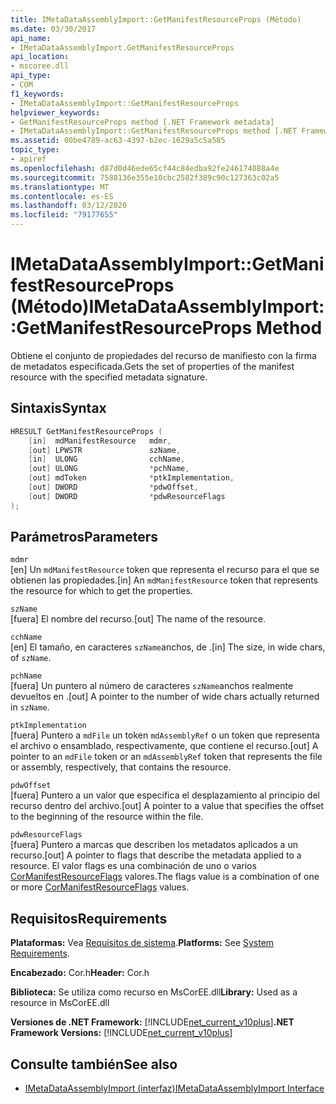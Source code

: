 ```yaml
---
title: IMetaDataAssemblyImport::GetManifestResourceProps (Método)
ms.date: 03/30/2017
api_name:
- IMetaDataAssemblyImport.GetManifestResourceProps
api_location:
- mscoree.dll
api_type:
- COM
f1_keywords:
- IMetaDataAssemblyImport::GetManifestResourceProps
helpviewer_keywords:
- GetManifestResourceProps method [.NET Framework metadata]
- IMetaDataAssemblyImport::GetManifestResourceProps method [.NET Framework metadata]
ms.assetid: 00be4789-ac63-4397-b2ec-1629a5c5a585
topic_type:
- apiref
ms.openlocfilehash: d87d0d46ede65cf44c84edba92fe246174088a4e
ms.sourcegitcommit: 7588136e355e10cbc2582f389c90c127363c02a5
ms.translationtype: MT
ms.contentlocale: es-ES
ms.lasthandoff: 03/12/2020
ms.locfileid: "79177655"
---
```

# <a name="imetadataassemblyimportgetmanifestresourceprops-method"></a><span data-ttu-id="48055-102">IMetaDataAssemblyImport::GetManifestResourceProps (Método)</span><span class="sxs-lookup"><span data-stu-id="48055-102">IMetaDataAssemblyImport::GetManifestResourceProps Method</span></span>
<span data-ttu-id="48055-103">Obtiene el conjunto de propiedades del recurso de manifiesto con la firma de metadatos especificada.</span><span class="sxs-lookup"><span data-stu-id="48055-103">Gets the set of properties of the manifest resource with the specified metadata signature.</span></span>  
  
## <a name="syntax"></a><span data-ttu-id="48055-104">Sintaxis</span><span class="sxs-lookup"><span data-stu-id="48055-104">Syntax</span></span>  
  
```cpp  
HRESULT GetManifestResourceProps (  
    [in]  mdManifestResource   mdmr,
    [out] LPWSTR               szName,
    [in]  ULONG                cchName,
    [out] ULONG                *pchName,
    [out] mdToken              *ptkImplementation,
    [out] DWORD                *pdwOffset,
    [out] DWORD                *pdwResourceFlags  
);  
```  
  
## <a name="parameters"></a><span data-ttu-id="48055-105">Parámetros</span><span class="sxs-lookup"><span data-stu-id="48055-105">Parameters</span></span>  
 `mdmr`  
 <span data-ttu-id="48055-106">[en] Un `mdManifestResource` token que representa el recurso para el que se obtienen las propiedades.</span><span class="sxs-lookup"><span data-stu-id="48055-106">[in] An `mdManifestResource` token that represents the resource for which to get the properties.</span></span>  
  
 `szName`  
 <span data-ttu-id="48055-107">[fuera] El nombre del recurso.</span><span class="sxs-lookup"><span data-stu-id="48055-107">[out] The name of the resource.</span></span>  
  
 `cchName`  
 <span data-ttu-id="48055-108">[en] El tamaño, en caracteres `szName`anchos, de .</span><span class="sxs-lookup"><span data-stu-id="48055-108">[in] The size, in wide chars, of `szName`.</span></span>  
  
 `pchName`  
 <span data-ttu-id="48055-109">[fuera] Un puntero al número de caracteres `szName`anchos realmente devueltos en .</span><span class="sxs-lookup"><span data-stu-id="48055-109">[out] A pointer to the number of wide chars actually returned in `szName`.</span></span>  
  
 `ptkImplementation`  
 <span data-ttu-id="48055-110">[fuera] Puntero a `mdFile` un token `mdAssemblyRef` o un token que representa el archivo o ensamblado, respectivamente, que contiene el recurso.</span><span class="sxs-lookup"><span data-stu-id="48055-110">[out] A pointer to an `mdFile` token or an `mdAssemblyRef` token that represents the file or assembly, respectively, that contains the resource.</span></span>  
  
 `pdwOffset`  
 <span data-ttu-id="48055-111">[fuera] Puntero a un valor que especifica el desplazamiento al principio del recurso dentro del archivo.</span><span class="sxs-lookup"><span data-stu-id="48055-111">[out] A pointer to a value that specifies the offset to the beginning of the resource within the file.</span></span>  
  
 `pdwResourceFlags`  
 <span data-ttu-id="48055-112">[fuera] Puntero a marcas que describen los metadatos aplicados a un recurso.</span><span class="sxs-lookup"><span data-stu-id="48055-112">[out] A pointer to flags that describe the metadata applied to a resource.</span></span> <span data-ttu-id="48055-113">El valor flags es una combinación de uno o varios [CorManifestResourceFlags](../../../../docs/framework/unmanaged-api/metadata/cormanifestresourceflags-enumeration.md) valores.</span><span class="sxs-lookup"><span data-stu-id="48055-113">The flags value is a combination of one or more [CorManifestResourceFlags](../../../../docs/framework/unmanaged-api/metadata/cormanifestresourceflags-enumeration.md) values.</span></span>  
  
## <a name="requirements"></a><span data-ttu-id="48055-114">Requisitos</span><span class="sxs-lookup"><span data-stu-id="48055-114">Requirements</span></span>  
 <span data-ttu-id="48055-115">**Plataformas:** Vea [Requisitos de sistema](../../../../docs/framework/get-started/system-requirements.md).</span><span class="sxs-lookup"><span data-stu-id="48055-115">**Platforms:** See [System Requirements](../../../../docs/framework/get-started/system-requirements.md).</span></span>  
  
 <span data-ttu-id="48055-116">**Encabezado:** Cor.h</span><span class="sxs-lookup"><span data-stu-id="48055-116">**Header:** Cor.h</span></span>  
  
 <span data-ttu-id="48055-117">**Biblioteca:** Se utiliza como recurso en MsCorEE.dll</span><span class="sxs-lookup"><span data-stu-id="48055-117">**Library:** Used as a resource in MsCorEE.dll</span></span>  
  
 <span data-ttu-id="48055-118">**Versiones de .NET Framework:** [!INCLUDE[net_current_v10plus](../../../../includes/net-current-v10plus-md.md)]</span><span class="sxs-lookup"><span data-stu-id="48055-118">**.NET Framework Versions:** [!INCLUDE[net_current_v10plus](../../../../includes/net-current-v10plus-md.md)]</span></span>  
  
## <a name="see-also"></a><span data-ttu-id="48055-119">Consulte también</span><span class="sxs-lookup"><span data-stu-id="48055-119">See also</span></span>

- [<span data-ttu-id="48055-120">IMetaDataAssemblyImport (interfaz)</span><span class="sxs-lookup"><span data-stu-id="48055-120">IMetaDataAssemblyImport Interface</span></span>](../../../../docs/framework/unmanaged-api/metadata/imetadataassemblyimport-interface.md)

